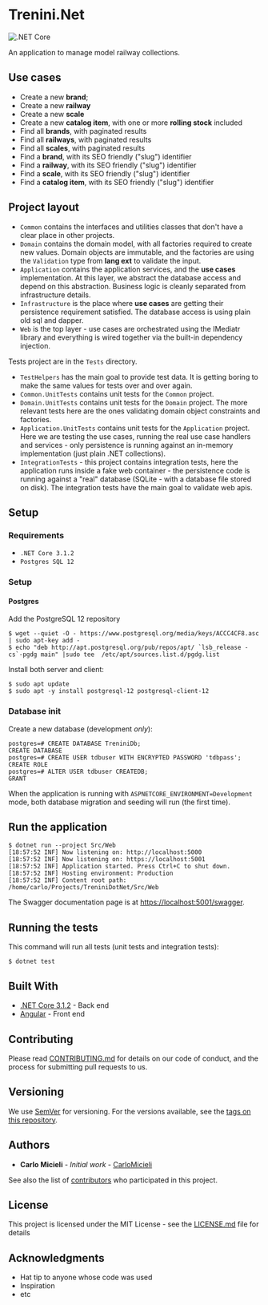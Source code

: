 # Trenini.Net

![.NET Core](https://github.com/CarloMicieli/TreniniDotNet/workflows/.NET%20Core/badge.svg)

An application to manage model railway collections.

## Use cases

* Create a new **brand**;
* Create a new **railway**
* Create a new **scale**
* Create a new **catalog item**, with one or more **rolling stock** included
* Find all **brands**, with paginated results
* Find all **railways**, with paginated results
* Find all **scales**, with paginated results
* Find a **brand**, with its SEO friendly ("slug") identifier
* Find a **railway**, with its SEO friendly ("slug") identifier
* Find a **scale**, with its SEO friendly ("slug") identifier
* Find a **catalog item**, with its SEO friendly ("slug") identifier

## Project layout

* `Common` contains the interfaces and utilities classes that don't have a clear place in other projects.
* `Domain` contains the domain model, with all factories required to create new values. Domain objects are immutable, and the factories are using the `Validation` type from **lang ext** to validate the input. 
* `Application` contains the application services, and the **use cases** implementation. At this layer, we abstract the database access and depend on this abstraction. Business logic is cleanly separated from infrastructure details.
* `Infrastructure` is the place where **use cases** are getting their persistence requirement satisfied. The database access is using plain old sql and dapper.
* `Web` is the top layer - use cases are orchestrated using the IMediatr library and everything is wired together via the built-in dependency injection.

Tests project are in the `Tests` directory.

* `TestHelpers` has the main goal to provide test data. It is getting boring to make the same values for tests over and over again.
* `Common.UnitTests` contains unit tests for the `Common` project.
* `Domain.UnitTests` contains unit tests for the `Domain` project. The more relevant tests here are the ones validating domain object constraints and factories.
* `Application.UnitTests` contains unit tests for the `Application` project. Here we are testing the use cases, running the real use case handlers and services - only persistence is running against an in-memory implementation (just plain .NET collections).
* `IntegrationTests` - this project contains integration tests, here the application runs inside a fake web container - the persistence code is running against a "real" database (SQLite - with a database file stored on disk). The integration tests have the main goal to validate web apis.

## Setup

### Requirements

- `.NET Core 3.1.2`
- `Postgres SQL 12`

### Setup

#### Postgres

Add the PostgreSQL 12 repository

```
$ wget --quiet -O - https://www.postgresql.org/media/keys/ACCC4CF8.asc | sudo apt-key add -
$ echo "deb http://apt.postgresql.org/pub/repos/apt/ `lsb_release -cs`-pgdg main" |sudo tee  /etc/apt/sources.list.d/pgdg.list
```

Install both server and client:

```
$ sudo apt update
$ sudo apt -y install postgresql-12 postgresql-client-12
```

### Database init

Create a new database (development *only*):

```
postgres=# CREATE DATABASE TreniniDb;
CREATE DATABASE
postgres=# CREATE USER tdbuser WITH ENCRYPTED PASSWORD 'tdbpass';
CREATE ROLE
postgres=# ALTER USER tdbuser CREATEDB;
GRANT
```

When the application is running with `ASPNETCORE_ENVIRONMENT=Development` mode, both database migration and seeding will run (the first time).

## Run the application

```
$ dotnet run --project Src/Web
[18:57:52 INF] Now listening on: http://localhost:5000
[18:57:52 INF] Now listening on: https://localhost:5001
[18:57:52 INF] Application started. Press Ctrl+C to shut down.
[18:57:52 INF] Hosting environment: Production
[18:57:52 INF] Content root path: /home/carlo/Projects/TreniniDotNet/Src/Web
```

The Swagger documentation page is at [https://localhost:5001/swagger](https://localhost:5001/swagger).

## Running the tests

This command will run all tests (unit tests and integration tests):

```
$ dotnet test
```

## Built With

* [.NET Core 3.1.2](http://dot.net) - Back end
* [Angular](https://www.angular.io/) - Front end 

## Contributing

Please read [CONTRIBUTING.md](https://gist.github.com/PurpleBooth/b24679402957c63ec426) for details on our code of conduct, and the process for submitting pull requests to us.

## Versioning

We use [SemVer](http://semver.org/) for versioning. For the versions available, see the [tags on this repository](https://github.com/CarloMicieli/TreniniDotNet/tags). 

## Authors

* **Carlo Micieli** - *Initial work* - [CarloMicieli](https://github.com/CarloMicieli)

See also the list of [contributors](https://github.com/CarloMicieli/TreniniDotNet/contributors) who participated in this project.

## License

This project is licensed under the MIT License - see the [LICENSE.md](LICENSE.md) file for details

## Acknowledgments

* Hat tip to anyone whose code was used
* Inspiration
* etc
